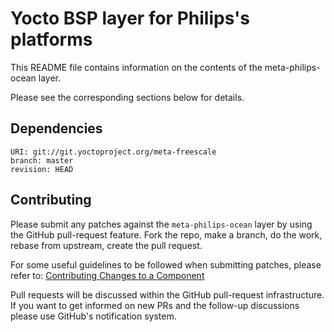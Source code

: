 # Yocto BSP layer for Philips's platforms

This README file contains information on the contents of the meta-philips-ocean layer.

Please see the corresponding sections below for details.

## Dependencies

```
URI: git://git.yoctoproject.org/meta-freescale
branch: master
revision: HEAD
```

## Contributing

Please submit any patches against the `meta-philips-ocean` layer by using the GitHub pull-request feature. Fork the repo, make a branch, do the work, rebase from upstream, create the pull request.

For some useful guidelines to be followed when submitting patches, please refer to: [Contributing Changes to a Component](https://docs.yoctoproject.org/dev/contributor-guide/submit-changes.html)

Pull requests will be discussed within the GitHub pull-request infrastructure. If you want to get informed on new PRs and the follow-up discussions please use GitHub's notification system.
